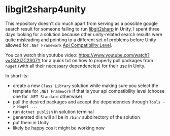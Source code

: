 # libgit2sharp4unity

This repository doesn't do much apart from serving as a possible google search result for someone failing to run [libgit2sharp](https://github.com/libgit2/libgit2sharp) in Unity, I spent three days looking for a solution because other unity-related search results were quite misleading and pointing to a different set of problems before Unity allowed for `.NET Framework` [Api Compatibility Level](https://docs.unity3d.com/Manual/dotnetProfileSupport.html).

You can watch this youtube video: https://www.youtube.com/watch?v=G4XlZC2S07Y for a quick tut on how to properly pull packages from `nuget` (with all their necessary dependencies) for their use in Unity.

In short its:
- create a new `Class Library` solution while making sure you select the template for `.NET Framework` if that is your api compatibility level (choose one for `.NET Standard` otherwise)
- pull the desired packages and accept the dependencies through `Tools -> Nuget ...`
- run `dotnet publish` in solution terminal
- generated dlls will all be in `/bin/` subdirectory of the solution
- put them in Unity
- likely be happy cos it might be working now
